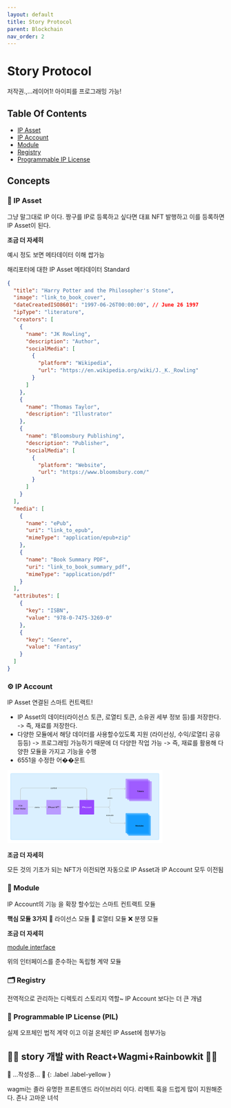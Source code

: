 ```yaml
---
layout: default
title: Story Protocol
parent: Blockchain
nav_order: 2
---
```


# Story Protocol

저작권.,...레이어1! 아이피를 프로그래밍 가능!

## Table Of Contents

- [IP Asset](#ip-asset)
- [IP Account](#ip-account)
- [Module](#module)
- [Registry](#registry)
- [Programmable IP License](#programmable-ip-license)

## Concepts

### 🧩 IP Asset

그냥 말그대로 IP 이다. 짱구를 IP로 등록하고 싶다면 대표 NFT 발행하고 이를 등록하면 IP Asset이 된다.

**조금 더 자세히**

예시 정도 보면 메타데이터 이해 쌉가능

해리포터에 대한 IP Asset 메타데이터 Standard

```json
{
  "title": "Harry Potter and the Philosopher's Stone",
  "image": "link_to_book_cover",
  "dateCreatedISO8601": "1997-06-26T00:00:00", // June 26 1997
  "ipType": "literature",
  "creators": [
    {
      "name": "JK Rowling",
      "description": "Author",
      "socialMedia": [
        {
          "platform": "Wikipedia",
          "url": "https://en.wikipedia.org/wiki/J._K._Rowling"
        }
      ]
    },
    {
      "name": "Thomas Taylor",
      "description": "Illustrator"
    },
    {
      "name": "Bloomsbury Publishing",
      "description": "Publisher",
      "socialMedia": [
        {
          "platform": "Website",
          "url": "https://www.bloomsbury.com/"
        }
      ]
    }
  ],
  "media": [
    {
      "name": "ePub",
      "uri": "link_to_epub",
      "mimeType": "application/epub+zip"
    },
    {
      "name": "Book Summary PDF",
      "uri": "link_to_book_summary_pdf",
      "mimeType": "application/pdf"
    }
  ],
  "attributes": [
    {
      "key": "ISBN",
      "value": "978-0-7475-3269-0"
    },
    {
      "key": "Genre",
      "value": "Fantasy"
    }
  ]
}
```

### ⚙️ IP Account

IP Asset 연결된 스마트 컨트랙트!

- IP Asset의 데이터(라이선스 토큰, 로열티 토큰, 소유권 세부 정보 등)를 저장한다. -> 즉, 재료를 저장한다.
- 다양한 모듈에서 해당 데이터를 사용할수있도록 지원 (라이선싱, 수익/로열티 공유 등등) -> 프로그래밍 가능하기 때문에 더 다양한 작업 가능 -> 즉, 재료를 활용해 다양한 모듈을 가지고 기능을 수행
- 6551을 수정한 어��운트

<img src="../../assets/images/IPAImage.png" width="360px">

**조금 더 자세히**

모든 것의 기초가 되는 NFT가 이전되면 자동으로 IP Asset과 IP Account 모두 이전됨

### 🧱 Module

IP Account의 기능 을 확장 할수있는 스마트 컨트랙트 모듈

**핵심 모듈 3가지**
📜 라이선스 모듈
💸 로열티 모듈
❌ 분쟁 모듈

**조금 더 자세히**

[module interface](https://github.com/storyprotocol/protocol-core-v1/blob/main/contracts/interfaces/modules/base/IModule.sol)

위의 인터페이스를 준수하는 독립형 계약 모듈

### 🗂️ Registry

전역적으로 관리하는 디렉토리 스토리지 역할~ IP Account 보다는 더 큰 개념

### 💊 Programmable IP License (PIL)

실제 오프체인 법적 계약 이고 이걸 온체인 IP Asset에 첨부가능

## 🚧🚧 story 개발 with React+Wagmi+Rainbowkit 🚧🚧

🚧 ...작성중... 🚧
{: .label .label-yellow }

wagmi는 졸라 유명한 프론트엔드 라이브러리 이다. 리액트 훅을 드럽게 많이 지원해준다. 존나 고마운 녀석
